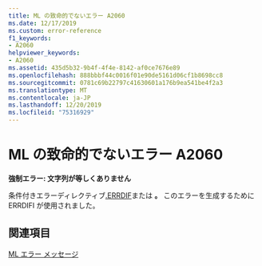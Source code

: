 ```yaml
---
title: ML の致命的でないエラー A2060
ms.date: 12/17/2019
ms.custom: error-reference
f1_keywords:
- A2060
helpviewer_keywords:
- A2060
ms.assetid: 435d5b32-9b4f-4f4e-8142-af0ce7676e89
ms.openlocfilehash: 888bbbf44c0016f01e90de5161d06cf1b8698cc8
ms.sourcegitcommit: 0781c69b22797c41630601a176b9ea541be4f2a3
ms.translationtype: MT
ms.contentlocale: ja-JP
ms.lasthandoff: 12/20/2019
ms.locfileid: "75316929"
---
```

# <a name="ml-nonfatal-error-a2060"></a>ML の致命的でないエラー A2060

**強制エラー: 文字列が等しくありません**

条件付きエラーディレクティブ[.ERRDIF](dot-errdif.md)または **。** このエラーを生成するために ERRDIFI が使用されました。

## <a name="see-also"></a>関連項目

[ML エラー メッセージ](ml-error-messages.md)
